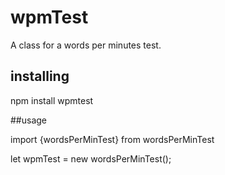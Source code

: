 # wpmTest
A class for a words per minutes test. 

## installing

npm install wpmtest


##usage

import {wordsPerMinTest} from wordsPerMinTest

let wpmTest = new wordsPerMinTest();



